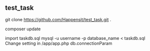 ## test_task

git clone https://github.com/Happensit/test_task.git .

composer update

import taskdb.sql  mysql -u username -p database_name < taskdb.sql
Change setting in /app/app.php db.connectionParam
